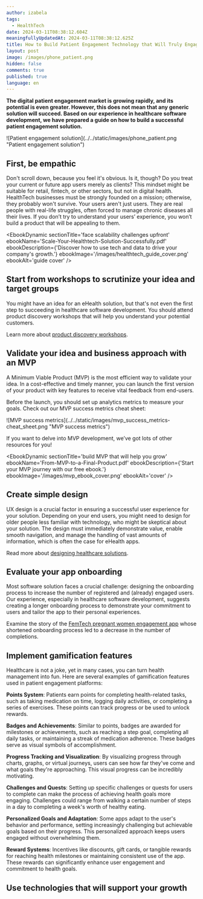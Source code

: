 ```yaml
---
author: izabela
tags:
  - HealthTech
date: 2024-03-11T08:38:12.604Z
meaningfullyUpdatedAt: 2024-03-11T08:38:12.625Z
title: How to Build Patient Engagement Technology that Will Truly Engage Patients
layout: post
image: /images/phone_patient.png
hidden: false
comments: true
published: true
language: en
---
```

**The digital patient engagement market is growing rapidly, and its potential is even greater. However, this does not mean that any generic solution will succeed. Based on our experience in healthcare software development, we have prepared a guide on how to build a successful patient engagement solution.**

<div className="image">![Patient engagement solution](../../static/images/phone_patient.png "Patient engagement solution")</div>

## First, be empathic

Don't scroll down, because you feel it's obvious. Is it, though? Do you treat your current or future app users merely as clients? This mindset might be suitable for retail, fintech, or other sectors, but not in digital health. HealthTech businesses must be strongly founded on a mission; otherwise, they probably won't survive. Your users aren't just users. They are real people with real-life struggles, often forced to manage chronic diseases all their lives. If you don’t try to understand your users’ experience, you won’t build a product that will be appealing to them.

<EbookDynamic sectionTitle='face scalability challenges upfront' ebookName='Scale-Your-Healthtech-Solution-Successfully.pdf' ebookDescription={'Discover how to use tech and data to drive your company\'s growth.'} ebookImage='/images/healthtech_guide_cover.png' ebookAlt='guide cover' />

## Start from workshops to scrutinize your idea and target groups

You might have an idea for an eHealth solution, but that's not even the first step to succeeding in healthcare software development. You should attend product discovery workshops that will help you understand your potential customers.

Learn more about [product discovery workshops](/our-areas/product-workshops/).

## Validate your idea and business approach with an MVP

A Minimum Viable Product (MVP) is the most efficient way to validate your idea. In a cost-effective and timely manner, you can launch the first version of your product with key features to receive vital feedback from end-users.

Before the launch, you should set up analytics metrics to measure your goals. Check out our MVP success metrics cheat sheet:

<div className="image">![MVP success metrics](../../static/images/mvp_success_metrics-cheat_sheet.png "MVP success metrics")</div>

If you want to delve into MVP development, we’ve got lots of other resources for you!

<EbookDynamic sectionTitle='build MVP that will help you grow' ebookName='From-MVP-to-a-Final-Product.pdf' ebookDescription={'Start your MVP journey with our free ebook.'} ebookImage='/images/mvp_ebook_cover.png' ebookAlt='cover' />

## Create simple design

UX design is a crucial factor in ensuring a successful user experience for your solution. Depending on your end users, you might need to design for older people less familiar with technology, who might be skeptical about your solution. The design must immediately demonstrate value, enable smooth navigation, and manage the handling of vast amounts of information, which is often the case for eHealth apps.

Read more about [designing healthcare solutions](/blog/ux-design-healthcare-medical-apps-case-study/).

## Evaluate your app onboarding

Most software solution faces a crucial challenge: designing the onboarding process to increase the number of registered and (already) engaged users. Our experience, especially in healthcare software development, suggests creating a longer onboarding process to demonstrate your commitment to users and tailor the app to their personal experiences.

Examine the story of the [FemTech pregnant women engagement app](/blog/data-driven-development-femtech-app-onboarding/) whose shortened onboarding process led to a decrease in the number of completions.

## Implement gamification features

Healthcare is not a joke, yet in many cases, you can turn health management into fun. Here are several examples of gamification features used in patient engagement platforms:

**Points System**: Patients earn points for completing health-related tasks, such as taking medication on time, logging daily activities, or completing a series of exercises. These points can track progress or be used to unlock rewards.

**Badges and Achievements**: Similar to points, badges are awarded for milestones or achievements, such as reaching a step goal, completing all daily tasks, or maintaining a streak of medication adherence. These badges serve as visual symbols of accomplishment.

**Progress Tracking and Visualization**: By visualizing progress through charts, graphs, or virtual journeys, users can see how far they've come and what goals they're approaching. This visual progress can be incredibly motivating.

**Challenges and Quests**: Setting up specific challenges or quests for users to complete can make the process of achieving health goals more engaging. Challenges could range from walking a certain number of steps in a day to completing a week's worth of healthy eating.

**Personalized Goals and Adaptation**: Some apps adapt to the user's behavior and performance, setting increasingly challenging but achievable goals based on their progress. This personalized approach keeps users engaged without overwhelming them.

**Reward Systems**: Incentives like discounts, gift cards, or tangible rewards for reaching health milestones or maintaining consistent use of the app. These rewards can significantly enhance user engagement and commitment to health goals.

## Use technologies that will support your growth